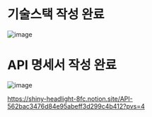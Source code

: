 # 기술스택 작성 완료

![image](/uploads/4b943c7b37916d95b7f6a50d4fa6d36d/image.png)

# API 명세서 작성 완료

![image](/uploads/86544454f77b5c41ceb5257d35cff81b/image.png)

https://shiny-headlight-8fc.notion.site/API-562bac3476d84e95abeff3d299c4b412?pvs=4
